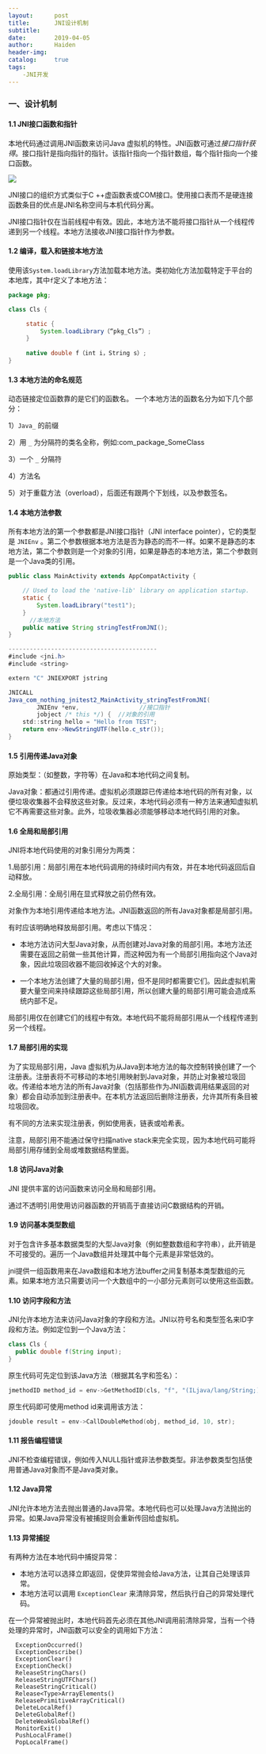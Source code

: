 ```yaml
---
layout:      post
title:       JNI设计机制
subtitle: 
date:        2019-04-05
author:      Haiden
header-img:   
catalog:     true
tags: 
    -JNI开发
---
```


### 一、设计机制

#### 1.1 JNI接口函数和指针

本地代码通过调用JNI函数来访问Java 虚拟机的特性。JNI函数可通过*接口指针获得*。接口指针是指向指针的指针。该指针指向一个指针数组，每个指针指向一个接口函数。

![](http://images.cronusliang.me/Android/interface_pointer.png)

JNI接口的组织方式类似于C ++虚函数表或COM接口。使用接口表而不是硬连接函数条目的优点是JNI名称空间与本机代码分离。

JNI接口指针仅在当前线程中有效。因此，本地方法不能将接口指针从一个线程传递到另一个线程。本地方法接收JNI接口指针作为参数。

#### 1.2 编译，载入和链接本地方法

使用该`System.loadLibrary`方法加载本地方法。类初始化方法加载特定于平台的本地库，其中`f`定义了本地方法：

```java
package pkg;

class Cls { 

     static { 
         System.loadLibrary（“pkg_Cls”）; 
     } 
     
     native double f（int i，String s）; 
} 
```

#### 1.3 本地方法的命名规范

动态链接定位函数靠的是它们的函数名。 一个本地方法的函数名分为如下几个部分：

1）`Java_` 的前缀

2）用 `_` 为分隔符的类名全称，例如:com_package_SomeClass

3）一个 `_` 分隔符

4）方法名

5）对于重载方法（overload），后面还有跟两个下划线，以及参数签名。

#### 1.4 本地方法参数

所有本地方法的第一个参数都是JNI接口指针（JNI interface pointer），它的类型是 `JNIEnv` 。第二个参数根据本地方法是否为静态的而不一样。如果不是静态的本地方法，第二个参数则是一个对象的引用，如果是静态的本地方法，第二个参数则是一个Java类的引用。

```java
public class MainActivity extends AppCompatActivity {

    // Used to load the 'native-lib' library on application startup.
    static {
        System.loadLibrary("test1");
    }
	  //本地方法
    public native String stringTestFromJNI();
}

------------------------------------------
#include <jni.h>
#include <string>

extern "C" JNIEXPORT jstring

JNICALL
Java_com_nothing_jnitest2_MainActivity_stringTestFromJNI(
        JNIEnv *env,     			 //接口指针
        jobject /* this */) {  //对象的引用
    std::string hello = "Hello from TEST";
    return env->NewStringUTF(hello.c_str());
}
```

#### 1.5 引用传递Java对象

原始类型：（如整数，字符等）在Java和本地代码之间复制。

Java对象：都通过引用传递。虚拟机必须跟踪已传递给本地代码的所有对象，以便垃圾收集器不会释放这些对象。反过来，本地代码必须有一种方法来通知虚拟机它不再需要这些对象。此外，垃圾收集器必须能够移动本地代码引用的对象。

#### 1.6 全局和局部引用

JNI将本地代码使用的对象引用分为两类：

1.局部引用：局部引用在本地代码调用的持续时间内有效，并在本地代码返回后自动释放。

2.全局引用：全局引用在显式释放之前仍然有效。

对象作为本地引用传递给本地方法。JNI函数返回的所有Java对象都是局部引用。

有时应该明确地释放局部引用。考虑以下情况：

- 本地方法访问大型Java对象，从而创建对Java对象的局部引用。本地方法还需要在返回之前做一些其他计算，而这种因为有一个局部引用指向这个Java对象，因此垃圾回收器不能回收掉这个大的对象。

- 一个本地方法创建了大量的局部引用，但不是同时都需要它们。因此虚拟机需要大量空间来持续跟踪这些局部引用，所以创建大量的局部引用可能会造成系统内部不足。

局部引用仅在创建它们的线程中有效。本地代码不能将局部引用从一个线程传递到另一个线程。

#### 1.7 局部引用的实现

为了实现局部引用，Java 虚拟机为从Java到本地方法的每次控制转换创建了一个注册表。注册表将不可移动的本地引用映射到Java对象，并防止对象被垃圾回收。传递给本地方法的所有Java对象（包括那些作为JNI函数调用结果返回的对象）都会自动添加到注册表中。在本机方法返回后删除注册表，允许其所有条目被垃圾回收。

有不同的方法来实现注册表，例如使用表，链表或哈希表。

注意，局部引用不能通过保守扫描native stack来完全实现，因为本地代码可能将局部引用存储到全局或堆数据结构里面。

#### 1.8 访问Java对象

JNI 提供丰富的访问函数来访问全局和局部引用。

通过不透明引用使用访问器函数的开销高于直接访问C数据结构的开销。

#### 1.9 访问基本类型数组

对于包含许多基本数据类型的大型Java对象（例如整数数组和字符串），此开销是不可接受的。遍历一个Java数组并处理其中每个元素是非常低效的。

jni提供一组函数用来在Java数组和本地方法buffer之间复制基本类型数组的元素。如果本地方法只需要访问一个大数组中的一小部分元素则可以使用这些函数。

#### 1.10 访问字段和方法

JNI允许本地方法来访问Java对象的字段和方法。JNI以符号名和类型签名来ID字段和方法。例如定位到一个Java方法：

```java
class Cls {
  public double f(String input);
}
```

原生代码可先定位到该Java方法（根据其名字和签名）：

```c++
jmethodID method_id = env->GetMethodID(cls, "f", "(ILjava/lang/String;)D");
```

原生代码即可使用method id来调用该方法：

```c++
jdouble result = env->CallDoubleMethod(obj, method_id, 10, str);
```

#### 1.11 报告编程错误

JNI不检查编程错误，例如传入NULL指针或非法参数类型。非法参数类型包括使用普通Java对象而不是Java类对象。

#### 1.12  Java异常

JNI允许本地方法去抛出普通的Java异常。本地代码也可以处理Java方法抛出的异常。如果Java异常没有被捕捉则会重新传回给虚拟机。

#### 1.13 异常捕捉

有两种方法在本地代码中捕捉异常：

- 本地方法可以选择立即返回，促使异常抛会给Java方法，让其自己处理该异常。
- 本地方法可以调用 `ExceptionClear` 来清除异常，然后执行自己的异常处理代码。

在一个异常被抛出时，本地代码首先必须在其他JNI调用前清除异常，当有一个待处理的异常时，JNI函数可以安全的调用如下方法：

```
  ExceptionOccurred()
  ExceptionDescribe()
  ExceptionClear()
  ExceptionCheck()
  ReleaseStringChars()
  ReleaseStringUTFChars()
  ReleaseStringCritical()
  Release<Type>ArrayElements()
  ReleasePrimitiveArrayCritical()
  DeleteLocalRef()
  DeleteGlobalRef()
  DeleteWeakGlobalRef()
  MonitorExit()
  PushLocalFrame()
  PopLocalFrame()
```

